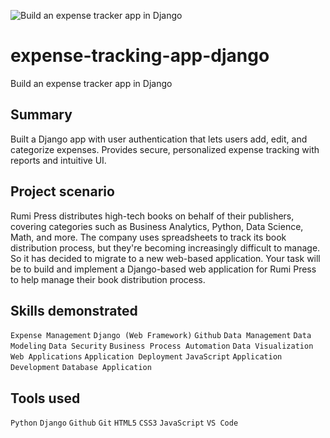 ![Build an expense tracker app in Django](https://d3njjcbhbojbot.cloudfront.net/api/utilities/v1/imageproxy/https://coursera-course-photos.s3.amazonaws.com/2f/48e7a6f04741189a5cd53a3ed20060/Download-Our-Free-Expense-Tracker-.jpeg?auto=format%2Ccompress&dpr=1)
# expense-tracking-app-django
Build an expense tracker app in Django

## Summary
Built a Django app with user authentication that lets users add, edit, and categorize expenses. Provides secure, personalized expense tracking with reports and intuitive UI.

## Project scenario
Rumi Press distributes high-tech books on behalf of their publishers, covering categories such as Business Analytics, Python, Data Science, Math, and more. The company uses spreadsheets to track its book distribution process, but they're becoming increasingly difficult to manage. So it has decided to migrate to a new web-based application. Your task will be to build and implement a Django-based web application for Rumi Press to help manage their book distribution process.

## Skills demonstrated

`Expense Management` `Django (Web Framework)` `Github` `Data Management` `Data Modeling` `Data Security` `Business Process Automation` `Data Visualization` `Web Applications` `Application Deployment` `JavaScript` `Application Development` `Database Application`

## Tools used

`Python` `Django` `Github` `Git` `HTML5` `CSS3` `JavaScript` `VS Code`
